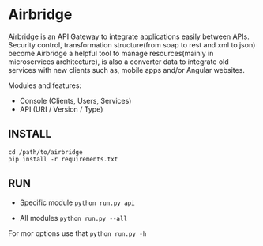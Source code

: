 Airbridge
=========

Airbridge is an API Gateway to integrate applications easily between APIs. Security control, transformation structure(from soap to rest and xml to json) become Airbridge a helpful tool to manage resources(mainly in microservices architecture), is also a converter data to integrate old services with new clients such as, mobile apps and/or Angular websites.

Modules and features:
* Console (Clients, Users, Services)
* API (URI / Version / Type)

INSTALL
-------
```
cd /path/to/airbridge
pip install -r requirements.txt
```

RUN
-------
- Specific module
```python run.py api```

- All modules
```python run.py --all```

For mor options use that
```python run.py -h```
